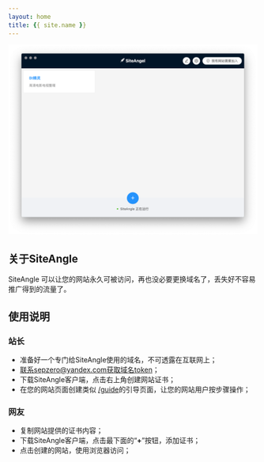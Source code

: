 ```yaml
---
layout: home
title: {{ site.name }}
---
```


![preview](assets/imgs/preview.png)
## 关于SiteAngle
SiteAngle 可以让您的网站永久可被访问，再也没必要更换域名了，丢失好不容易推广得到的流量了。

## 使用说明
### 站长
+ 准备好一个专门给SiteAngle使用的域名，不可透露在互联网上；
+ 联系sepzero@yandex.com获取域名token；
+ 下载SiteAngle客户端，点击右上角创建网站证书；
+ 在您的网站页面创建类似 [/guide](/guide)的引导页面，让您的网站用户按步骤操作；

### 网友
+ 复制网站提供的证书内容；
+ 下载SiteAngle客户端，点击最下面的“**+**”按钮，添加证书；
+ 点击创建的网站，使用浏览器访问；
